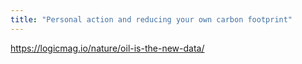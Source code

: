 ```yaml
---
title: "Personal action and reducing your own carbon footprint"
---
```


https://logicmag.io/nature/oil-is-the-new-data/

